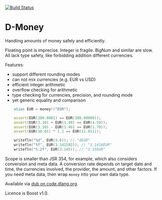 [![Build Status](https://travis-ci.org/qznc/d-money.svg?branch=master)](https://travis-ci.org/qznc/d-money)

# D-Money

Handling amounts of money safely and efficiently.

Floating point is imprecise. Integer is fragile.
BigNum and similar are slow.
All lack type safety, like forbidding addition different currencies.

Features:

* support different rounding modes
* can not mix currencies (e.g. EUR vs USD)
* efficient integer arithmetic
* overflow checking for arithmetic
* type checking for currencies, precision, and rounding mode
* yet generic equality and comparison


```d
    alias EUR = money!("EUR");

    assert(EUR(100.0001) == EUR(100.00009));
    assert(EUR(3.10) + EUR(1.40) == EUR(4.50));
    assert(EUR(3.10) - EUR(1.40) == EUR(1.70));
    assert(EUR(10.01) * 1.1 == EUR(11.011));

    writefln("%d", EUR(3.6)); // "4EUR"
    writefln("%f", EUR(3.141592)); // "3.1416EUR"
    writefln("%.2f", EUR(3.145)); // "3.15EUR"
```

Scope is smaller than JSR 354, for example,
which also considers conversion and meta data.
A conversion rate depends on target date and time,
the currencies involved, the provider, the amount, and other factors.
If you need meta data,
then wrap `money` into your own data type.

Available via [dub on code.dlang.org](http://code.dlang.org/packages/money).

Licence is Boost v1.0.
